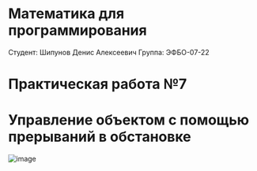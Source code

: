 # Математика для программирования
Студент: Шипунов Денис Алексеевич
Группа: ЭФБО-07-22
# Практическая работа №7
# Управление объектом с помощью прерываний в обстановке

![image](https://github.com/user-attachments/assets/24d33f45-ae96-457b-ab32-235febdbf59c)
